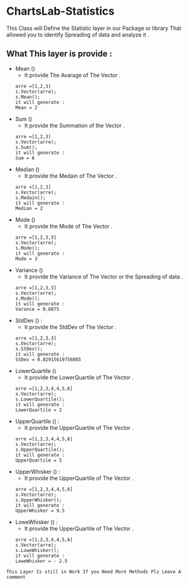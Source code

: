 # ChartsLab-Statistics
This Class will Define the Statistic layer in our Package or library That allowed you to identify Spreading of data and analyze it .

## What This layer is provide :

* Mean () 
  - It provide The Avarage of The Vector .
  ~~~~
  arre =[1,2,3]
  s.Vector(arre);
  s.Mean();
  it will generate :
  Mean = 2
  ~~~~
* Sum ()
  - It provide the Summation of the Vector .
  ~~~~
  arre =[1,2,3]
  s.Vector(arre);
  s.Sum();
  it will generate :
  Sum = 6
  ~~~~
* Median () 
  - It provide the Medain of The Vector .
  ~~~~
  arre =[1,2,3]
  s.Vector(arre);
  s.Medain();
  it will generate :
  Median = 2
  ~~~~
* Mode () 
  - It provide the Mode of The Vector .
  ~~~~
  arre =[1,2,3,3]
  s.Vector(arre);
  s.Mode();
  it will generate :
  Mode = 3
  ~~~~
* Variance ()
  - It provide the Variance of The Vector or the Spreading of data .
  ~~~~
  arre =[1,2,3,3]
  s.Vector(arre);
  s.Mode();
  it will generate :
  Varance = 0.6875 
  ~~~~
* StdDev () :
  - It provide the StdDev of The Vector .
  ~~~~
  arre =[1,2,3,3]
  s.Vector(arre);
  s.StDev();
  it will generate :
  StDev = 0.82915619758885 
  ~~~~
* LowerQuartile () 
  - It provide the LowerQuartile of The Vector .
  ~~~~
  arre =[1,2,3,4,4,5,6]
  s.Vector(arre);
  s.LowerQuartile();
  it will generate :
  LowerQuartile = 2 
  ~~~~
* UpperQuartile () :
  - It provide the UpperQuartile of The Vector .
  ~~~~
  arre =[1,2,3,4,4,5,6]
  s.Vector(arre);
  s.UpperQuartile();
  it will generate :
  UpperQuartile = 5
  ~~~~
* UpperWhisker () :
  - It provide the UpperQuartile of The Vector . 
  ~~~~
  arre =[1,2,3,4,4,5,6]
  s.Vector(arre);
  s.UpperWhisker();
  it will generate :
  UpperWhisker = 9.5 
  ~~~~
* LoweWhisker () :
  - It provide the UpperQuartile of The Vector .
  ~~~~
  arre =[1,2,3,4,4,5,6]
  s.Vector(arre);
  s.LoweWhisker();
  it will generate :
  LoweWhisker = - 2.5
  ~~~~
  
`This Layer Is still in Work If you Need More Methods Plz Leave A comment `
  
